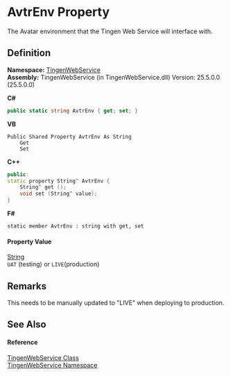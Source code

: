 # AvtrEnv Property


The Avatar environment that the Tingen Web Service will interface with.



## Definition
**Namespace:** <a href="0977fdb7-8e05-8e4e-c2b1-40a932a4dfa4">TingenWebService</a>  
**Assembly:** TingenWebService (in TingenWebService.dll) Version: 25.5.0.0 (25.5.0.0)

**C#**
``` C#
public static string AvtrEnv { get; set; }
```
**VB**
``` VB
Public Shared Property AvtrEnv As String
	Get
	Set
```
**C++**
``` C++
public:
static property String^ AvtrEnv {
	String^ get ();
	void set (String^ value);
}
```
**F#**
``` F#
static member AvtrEnv : string with get, set
```



#### Property Value
<a href="https://learn.microsoft.com/dotnet/api/system.string" target="_blank" rel="noopener noreferrer">String</a>  
`UAT` (testing) or `LIVE`(production)

## Remarks
This needs to be manually updated to "LIVE" when deploying to production.

## See Also


#### Reference
<a href="b9974ff2-6494-a384-9c39-7237f2ceed62">TingenWebService Class</a>  
<a href="0977fdb7-8e05-8e4e-c2b1-40a932a4dfa4">TingenWebService Namespace</a>  
